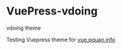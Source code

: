 # VuePress-vdoing

vdoing theme

Testing Vuepress theme for [vue.pquan.info](https://vue.pquan.info)
